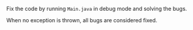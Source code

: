 Fix the code by running `Main.java` in debug mode and solving the bugs. 

When no exception is thrown, all bugs are considered fixed. 
